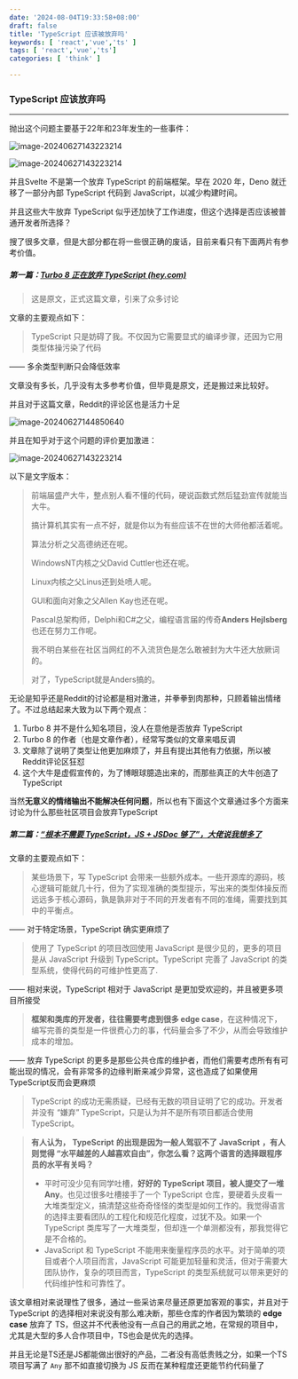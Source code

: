 ```yaml
---
date: '2024-08-04T19:33:58+08:00'
draft: false
title: 'TypeScript 应该被放弃吗'
keywords: [ 'react','vue','ts' ]
tags: [ 'react','vue','ts']
categories: [ 'think' ]

---
```


### TypeScript 应该放弃吗

--------

抛出这个问题主要基于22年和23年发生的一些事件：


![image-20240627143223214](/posts/2024/08/10003/up-58c4155f83bbd826f4bb0ec1ab8d1e32ccd-1719469395020-15-1719469397190-17.png)


![image-20240627143223214](/posts/2024/08/10003/eed5a2dd0f71b8b4790a1b20c708416c-1719469475131-21.png)

并且Svelte 不是第一个放弃 TypeScript 的前端框架。早在 2020 年，Deno 就迁移了一部分內部 TypeScript 代码到 JavaScript，以减少构建时间。



并且这些大牛放弃 TypeScript 似乎还加快了工作进度，但这个选择是否应该被普通开发者所选择？

搜了很多文章，但是大部分都在将一些很正确的废话，目前来看只有下面两片有参考价值。

##### 第一篇：[Turbo 8 正在放弃 TypeScript (hey.com)](https://world.hey.com/dhh/turbo-8-is-dropping-typescript-70165c01)


>
> 这是原文，正式这篇文章，引来了众多讨论

文章的主要观点如下：

> TypeScript 只是妨碍了我。不仅因为它需要显式的编译步骤，还因为它用类型体操污染了代码

—— 多余类型判断只会降低效率

文章没有多长，几乎没有太多参考价值，但毕竟是原文，还是搬过来比较好。

并且对于这篇文章，Reddit的评论区也是活力十足

![image-20240627144850640](/posts/2024/08/10003/image-20240627144850640.png)



并且在知乎对于这个问题的评价更加激进：

![image-20240627143223214](/posts/2024/08/10003/image-20240627143223214.png)

以下是文字版本：

> 前端届盛产大牛，整点别人看不懂的代码，硬说函数式然后猛劲宣传就能当大牛。
>
> 搞计算机其实有一点不好，就是你以为有些应该不在世的大师他都活着呢。
>
> 算法分析之父高德纳还在呢。
>
> WindowsNT内核之父David Cuttler也还在呢。
>
> Linux内核之父Linus还到处喷人呢。
>
> GUI和面向对象之父Allen Kay也还在呢。
>
> Pascal总架构师，Delphi和C#之父，编程语言届的传奇**Anders Hejlsberg**也还在努力工作呢。
>
> 我不明白某些在社区当网红的不入流货色是怎么敢被封为大牛还大放厥词的。
>
> 对了，TypeScript就是Anders搞的。



无论是知乎还是Reddit的讨论都是相对激进，并拳拳到肉那种，只顾着输出情绪了。不过总结起来大致为以下两个观点：

1. Turbo 8 并不是什么知名项目，没人在意他是否放弃 TypeScript
2. Turbo 8 的作者（也是文章作者），经常写类似的文章来唱反调
3. 文章除了说明了类型让他更加麻烦了，并且有提出其他有力依据，所以被Reddit评论区狂怼
4. 这个大牛是虚假宣传的，为了博眼球臆造出来的，而那些真正的大牛创造了TypeScript



当然**无意义的情绪输出不能解决任何问题**，所以也有下面这个文章通过多个方面来讨论为什么那些社区项目会放弃TypeScript



##### 第二篇：[“根本不需要 TypeScript，JS + JSDoc 够了”，大佬说我想多了](https://my.oschina.net/u/6852546/blog/10114672)

文章的主要观点如下：

> 某些场景下，写 TypeScript 会带来一些额外成本。一些开源库的源码，核心逻辑可能就几十行，但为了实现准确的类型提示，写出来的类型体操反而远远多于核心源码，孰是孰非对于不同的开发者有不同的准绳，需要找到其中的平衡点。

—— 对于特定场景，TypeScript 确实更麻烦了

> 使用了 TypeScript 的项目改回使用 JavaScript 是很少见的，更多的项目是从 JavaScript 升级到 TypeScript。TypeScript 完善了 JavaScript 的类型系统，使得代码的可维护性更高了.

—— 相对来说，TypeScript 相对于 JavaScript 是更加受欢迎的，并且被更多项目所接受

> **框架和类库的开发者，往往需要考虑到很多 edge case**，在这种情况下，编写完善的类型是一件很费心力的事，代码量会多了不少，从而会导致维护成本的增加。

—— 放弃 TypeScript 的更多是那些公共仓库的维护者，而他们需要考虑所有有可能出现的情况，会有非常多的边缘判断来减少异常，这也造成了如果使用 TypeScript反而会更麻烦

> TypeScript 的成功无需质疑，已经有无数的项目证明了它的成功。开发者并没有 “嫌弃” TypeScript，只是认为并不是所有项目都适合使用 TypeScript。

> **有人认为，** **TypeScript** **的出现是因为一般人驾驭不了** **JavaScript** **，有人则觉得 “水平越差的人越喜欢自由”，你怎么看？这两个语言的选择跟程序员的水平有关吗？**
>
> - 平时可没少见有同学吐槽，**好好的 TypeScript 项目，被人提交了一堆 Any**。也见过很多吐槽接手了一个 TypeScript 仓库，要硬着头皮看一大堆类型定义，搞清楚这些奇奇怪怪的类型是如何工作的。我觉得语言的选择主要看团队的工程化和规范化程度，过犹不及。如果一个 TypeScript 类库写了一大堆类型，但却连一个单测都没有，那我觉得它是不合格的。
> - JavaScript 和 TypeScript 不能用来衡量程序员的水平。对于简单的项目或者个人项目而言，JavaScript 可能更加轻量和灵活，但对于需要大团队协作，复杂的项目而言，TypeScript 的类型系统就可以带来更好的代码维护性和可靠性了。



该文章相对来说理性了很多，通过一些采访来尽量还原更加客观的事实，并且对于 TypeScript 的选择相对来说没有那么难决断，那些仓库的作者因为繁琐的 **edge case** 放弃了 TS，但这并不代表他没有一点自己的用武之地，在常规的项目中，尤其是大型的多人合作项目中，TS也会是优先的选择。

并且无论是TS还是JS都能做出很好的产品，二者没有高低贵贱之分，如果一个TS项目写满了 `Any` 那不如直接切换为 JS 反而在某种程度还更能节约代码量了

